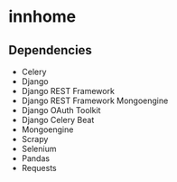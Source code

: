 # innhome

## Dependencies
* Celery
* Django
* Django REST Framework
* Django REST Framework Mongoengine
* Django OAuth Toolkit
* Django Celery Beat
* Mongoengine
* Scrapy
* Selenium
* Pandas
* Requests
